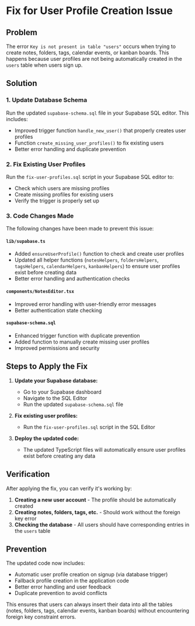 # Fix for User Profile Creation Issue

## Problem
The error `Key is not present in table "users"` occurs when trying to create notes, folders, tags, calendar events, or kanban boards. This happens because user profiles are not being automatically created in the `users` table when users sign up.

## Solution

### 1. Update Database Schema
Run the updated `supabase-schema.sql` file in your Supabase SQL editor. This includes:
- Improved trigger function `handle_new_user()` that properly creates user profiles
- Function `create_missing_user_profiles()` to fix existing users
- Better error handling and duplicate prevention

### 2. Fix Existing User Profiles
Run the `fix-user-profiles.sql` script in your Supabase SQL editor to:
- Check which users are missing profiles
- Create missing profiles for existing users
- Verify the trigger is properly set up

### 3. Code Changes Made
The following changes have been made to prevent this issue:

#### `lib/supabase.ts`
- Added `ensureUserProfile()` function to check and create user profiles
- Updated all helper functions (`notesHelpers`, `foldersHelpers`, `tagsHelpers`, `calendarHelpers`, `kanbanHelpers`) to ensure user profiles exist before creating data
- Better error handling and authentication checks

#### `components/NotesEditor.tsx`
- Improved error handling with user-friendly error messages
- Better authentication state checking

#### `supabase-schema.sql`
- Enhanced trigger function with duplicate prevention
- Added function to manually create missing user profiles
- Improved permissions and security

## Steps to Apply the Fix

1. **Update your Supabase database:**
   - Go to your Supabase dashboard
   - Navigate to the SQL Editor
   - Run the updated `supabase-schema.sql` file

2. **Fix existing user profiles:**
   - Run the `fix-user-profiles.sql` script in the SQL Editor

3. **Deploy the updated code:**
   - The updated TypeScript files will automatically ensure user profiles exist before creating any data

## Verification

After applying the fix, you can verify it's working by:

1. **Creating a new user account** - The profile should be automatically created
2. **Creating notes, folders, tags, etc.** - Should work without the foreign key error
3. **Checking the database** - All users should have corresponding entries in the `users` table

## Prevention

The updated code now includes:
- Automatic user profile creation on signup (via database trigger)
- Fallback profile creation in the application code
- Better error handling and user feedback
- Duplicate prevention to avoid conflicts

This ensures that users can always insert their data into all the tables (notes, folders, tags, calendar events, kanban boards) without encountering foreign key constraint errors. 